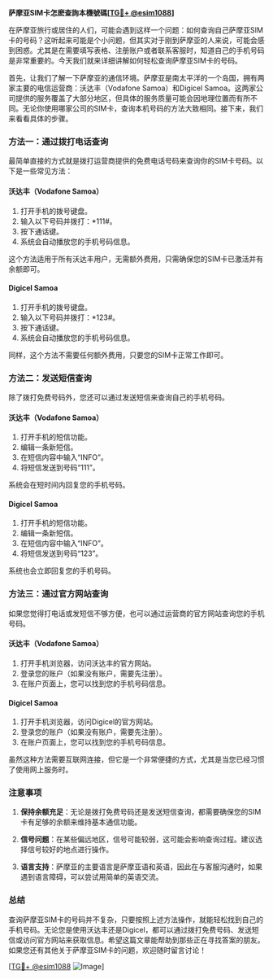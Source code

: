 **萨摩亚SIM卡怎麽查詢本機號碼[[TG💪+ @esim1088](https://t.me/s/esim1088)]**

在萨摩亚旅行或居住的人们，可能会遇到这样一个问题：如何查询自己萨摩亚SIM卡的号码？这听起来可能是个小问题，但其实对于刚到萨摩亚的人来说，可能会感到困惑。尤其是在需要填写表格、注册账户或者联系客服时，知道自己的手机号码是非常重要的。今天我们就来详细讲解如何轻松查询萨摩亚SIM卡的号码。

首先，让我们了解一下萨摩亚的通信环境。萨摩亚是南太平洋的一个岛国，拥有两家主要的电信运营商：沃达丰（Vodafone Samoa）和Digicel Samoa。这两家公司提供的服务覆盖了大部分地区，但具体的服务质量可能会因地理位置而有所不同。无论你使用哪家公司的SIM卡，查询本机号码的方法大致相同。接下来，我们来看看具体的步骤。

### 方法一：通过拨打电话查询

最简单直接的方式就是拨打运营商提供的免费电话号码来查询你的SIM卡号码。以下是一些常见方法：

#### 沃达丰（Vodafone Samoa）

1. 打开手机的拨号键盘。
2. 输入以下号码并拨打：*111#。
3. 按下通话键。
4. 系统会自动播放您的手机号码信息。

这个方法适用于所有沃达丰用户，无需额外费用，只需确保您的SIM卡已激活并有余额即可。

#### Digicel Samoa

1. 打开手机的拨号键盘。
2. 输入以下号码并拨打：*123#。
3. 按下通话键。
4. 系统会自动播放您的手机号码信息。

同样，这个方法不需要任何额外费用，只要您的SIM卡正常工作即可。

### 方法二：发送短信查询

除了拨打免费号码外，您还可以通过发送短信来查询自己的手机号码。

#### 沃达丰（Vodafone Samoa）

1. 打开手机的短信功能。
2. 编辑一条新短信。
3. 在短信内容中输入“INFO”。
4. 将短信发送到号码“111”。

系统会在短时间内回复您的手机号码。

#### Digicel Samoa

1. 打开手机的短信功能。
2. 编辑一条新短信。
3. 在短信内容中输入“INFO”。
4. 将短信发送到号码“123”。

系统也会立即回复您的手机号码。

### 方法三：通过官方网站查询

如果您觉得打电话或发短信不够方便，也可以通过运营商的官方网站查询您的手机号码。

#### 沃达丰（Vodafone Samoa）

1. 打开手机浏览器，访问沃达丰的官方网站。
2. 登录您的账户（如果没有账户，需要先注册）。
3. 在账户页面上，您可以找到您的手机号码信息。

#### Digicel Samoa

1. 打开手机浏览器，访问Digicel的官方网站。
2. 登录您的账户（如果没有账户，需要先注册）。
3. 在账户页面上，您可以找到您的手机号码信息。

虽然这种方法需要互联网连接，但它是一个非常便捷的方式，尤其是当您已经习惯了使用网上服务时。

### 注意事项

1. **保持余额充足**：无论是拨打免费号码还是发送短信查询，都需要确保您的SIM卡有足够的余额来维持基本通信功能。
   
2. **信号问题**：在某些偏远地区，信号可能较弱，这可能会影响查询过程。建议选择信号较好的地点进行操作。

3. **语言支持**：萨摩亚的主要语言是萨摩亚语和英语，因此在与客服沟通时，如果遇到语言障碍，可以尝试用简单的英语交流。

### 总结

查询萨摩亚SIM卡的号码并不复杂，只要按照上述方法操作，就能轻松找到自己的手机号码。无论您是使用沃达丰还是Digicel，都可以通过拨打免费号码、发送短信或访问官方网站来获取信息。希望这篇文章能帮助到那些正在寻找答案的朋友。如果您还有其他关于萨摩亚SIM卡的问题，欢迎随时留言讨论！

[[TG💪+ @esim1088](https://t.me/s/esim1088) ![Image](https://i.postimg.cc/4NQfJmqS/Snipaste-2025-05-13-00-14-12.png)]